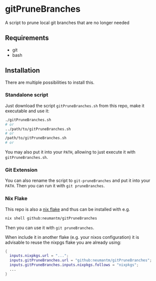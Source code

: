 # gitPruneBranches

A script to prune local git branches that are no longer needed

## Requirements

- git
- bash

## Installation

There are multiple possibilities to install this.

### Standalone script

Just download the script `gitPruneBranches.sh` from this repo, make it executable and use it:

```bash
./gitPruneBranches.sh
# or
../path/to/gitPruneBranches.sh
# or
/path/to/gitPruneBranches.sh
# or
```

You may also put it into your `PATH`, allowing to just execute it with `gitPruneBranches.sh`.

### Git Extension

You can also rename the script to `git-pruneBranches` and put it into your `PATH`.
Then you can run it with `git pruneBranches`.

### Nix Flake

This repo is also a [nix flake](https://nixos.wiki/wiki/Flakes) and thus can be installed with e.g.

```bash
nix shell github:neumantm/gitPruneBranches
```

Then you can use it with `git pruneBranches`.

When include it in another flake (e.g. your nixos configuration) it is advisable to reuse the nixpgs flake you are already using:

```nix
{
  inputs.nixpkgs.url = "...";
  inputs.gitPruneBranches.url = "github:neumantm/gitPruneBranches";
  inputs.gitPruneBranches.inputs.nixpkgs.follows = "nixpkgs";
  ...
}
```
